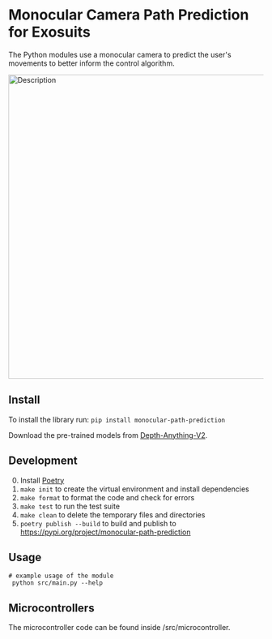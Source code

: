 # Monocular Camera Path Prediction for Exosuits
The Python modules use a monocular camera to predict the user's movements to better inform the control algorithm.

<img src="docs/exosuit_anticipation.png" alt="Description" width="600"/>

## Install
To install the library run: `pip install monocular-path-prediction`

Download the pre-trained models from [Depth-Anything-V2](https://github.com/DepthAnything/Depth-Anything-V2?tab=readme-ov-file#pre-trained-models).

## Development
0. Install [Poetry](https://python-poetry.org/docs/#installing-with-the-official-installer)
1. `make init` to create the virtual environment and install dependencies
2. `make format` to format the code and check for errors
3. `make test` to run the test suite
4. `make clean` to delete the temporary files and directories
5. `poetry publish --build` to build and publish to https://pypi.org/project/monocular-path-prediction


## Usage
```
# example usage of the module
 python src/main.py --help
```


## Microcontrollers
The microcontroller code can be found inside /src/microcontroller.
